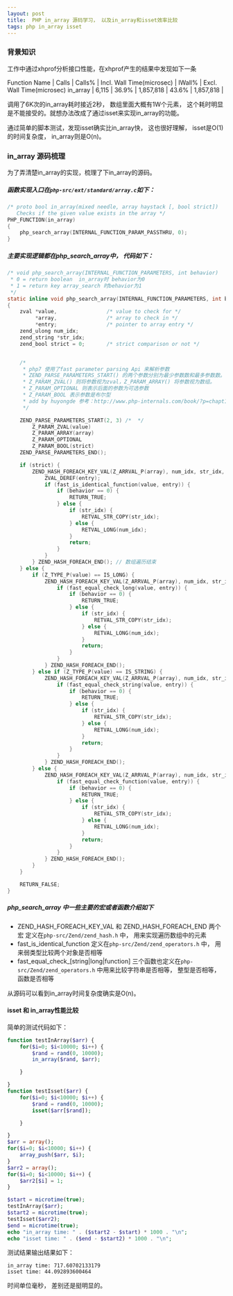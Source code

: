 ```yaml
---
layout: post
title:  PHP in_array 源码学习， 以及in_array和isset效率比较
tags: php in_array isset
---
```



### 背景知识

工作中通过xhprof分析接口性能，在xhprof产生的结果中发现如下一条

Function Name |  Calls |  Calls% | Incl. Wall Time(microsec) | IWall% | Excl. Wall Time(microsec)
in_array  |  6,115  | 36.9%  | 1,857,818  | 43.6%  | 1,857,818 |


调用了6K次的in_array耗时接近2秒， 数组里面大概有1W个元素， 这个耗时明显是不能接受的。就想办法改成了通过isset来实现in_array的功能。

通过简单的脚本测试，发现isset确实比in_array快， 这也很好理解， isset是O(1)的时间复杂度， in_array则是O(n)。



### in_array 源码梳理

为了弄清楚in_array的实现，梳理了下in_array的源码。

##### 函数实现入口在`php-src/ext/standard/array.c`如下：

```c
/* proto bool in_array(mixed needle, array haystack [, bool strict])
   Checks if the given value exists in the array */
PHP_FUNCTION(in_array)
{
    php_search_array(INTERNAL_FUNCTION_PARAM_PASSTHRU, 0);
}


```
##### 主要实现逻辑都在php_search_array中， 代码如下：

```c
/* void php_search_array(INTERNAL_FUNCTION_PARAMETERS, int behavior)
 * 0 = return boolean  in_array时 behavior为0
 * 1 = return key array_search 时behavior为1
 */
static inline void php_search_array(INTERNAL_FUNCTION_PARAMETERS, int behavior)
{
    zval *value,                /* value to check for */
         *array,                /* array to check in */
         *entry;                /* pointer to array entry */
    zend_ulong num_idx;
    zend_string *str_idx;
    zend_bool strict = 0;       /* strict comparison or not */


    /*
     * php7 使用了fast parameter parsing Api 来解析参数
     * ZEND_PARSE_PARAMETERS_START() 的两个参数分别为最少参数数和最多参数数。
     * Z_PARAM_ZVAL() 则将参数视为zval，Z_PARAM_ARRAY() 将参数视为数组。
     * Z_PARAM_OPTIONAL 则表示后面的参数为可选参数
     * Z_PARAM_BOOL 表示参数是布尔型
     * add by huyongde 参考：http://www.php-internals.com/book/?p=chapt11/11-02-01-zend-parse-parameters
     */

    ZEND_PARSE_PARAMETERS_START(2, 3) /*  */
        Z_PARAM_ZVAL(value)
        Z_PARAM_ARRAY(array)
        Z_PARAM_OPTIONAL
        Z_PARAM_BOOL(strict)
    ZEND_PARSE_PARAMETERS_END();

    if (strict) {
        ZEND_HASH_FOREACH_KEY_VAL(Z_ARRVAL_P(array), num_idx, str_idx, entry) {  // 对数组进行遍历
            ZVAL_DEREF(entry);
            if (fast_is_identical_function(value, entry)) {
                if (behavior == 0) {
                    RETURN_TRUE;
                } else {
                    if (str_idx) {
                        RETVAL_STR_COPY(str_idx);
                    } else {
                        RETVAL_LONG(num_idx);
                    }
                    return;
                }
            }
        } ZEND_HASH_FOREACH_END(); // 数组遍历结束
    } else {
        if (Z_TYPE_P(value) == IS_LONG) {
            ZEND_HASH_FOREACH_KEY_VAL(Z_ARRVAL_P(array), num_idx, str_idx, entry) {
                if (fast_equal_check_long(value, entry)) {
                    if (behavior == 0) {
                        RETURN_TRUE;
                    } else {
                        if (str_idx) {
                            RETVAL_STR_COPY(str_idx);
                        } else {
                            RETVAL_LONG(num_idx);
                        }
                        return;
                    }
                }
            } ZEND_HASH_FOREACH_END();
        } else if (Z_TYPE_P(value) == IS_STRING) { 
            ZEND_HASH_FOREACH_KEY_VAL(Z_ARRVAL_P(array), num_idx, str_idx, entry) {
                if (fast_equal_check_string(value, entry)) {
                    if (behavior == 0) {
                        RETURN_TRUE;
                    } else {
                        if (str_idx) {
                            RETVAL_STR_COPY(str_idx);
                        } else {
                            RETVAL_LONG(num_idx);
                        }
                        return;
                    }
                }
            } ZEND_HASH_FOREACH_END();
        } else {
            ZEND_HASH_FOREACH_KEY_VAL(Z_ARRVAL_P(array), num_idx, str_idx, entry) {
                if (fast_equal_check_function(value, entry)) {
                    if (behavior == 0) {
                        RETURN_TRUE;
                    } else {
                        if (str_idx) {
                            RETVAL_STR_COPY(str_idx);
                        } else {
                            RETVAL_LONG(num_idx);
                        }
                        return;
                    }
                }
            } ZEND_HASH_FOREACH_END();
        }
    }

    RETURN_FALSE;
}

```

##### php_search_array 中一些主要的宏或者函数介绍如下
* ZEND_HASH_FOREACH_KEY_VAL 和 ZEND_HASH_FOREACH_END 两个宏 定义在`php-src/Zend/zend_hash.h` 中， 用来实现遍历数组中的元素
* fast_is_identical_function 定义在`php-src/Zend/zend_operators.h` 中， 用来弱类型比较两个对象是否相等
* fast_equal_check_[string|long|function] 三个函数也定义在`php-src/Zend/zend_operators.h` 中用来比较字符串是否相等， 整型是否相等，函数是否相等


从源码可以看到in_array时间复杂度确实是O(n)。

#### isset 和 in_array性能比较

简单的测试代码如下： 

```php
function testInArray($arr) {
    for($i=0; $i<10000; $i++) {
        $rand = rand(0, 10000);
        in_array($rand, $arr);

    }

}
function testIsset($arr) {
    for($i=0; $i<10000; $i++) {
        $rand = rand(0, 10000);
        isset($arr[$rand]);

    }

}
$arr = array();
for($i=0; $i<10000; $i++) {
    array_push($arr, $i);
}
$arr2 = array();
for($i=0; $i<10000; $i++) {
    $arr2[$i] = 1;
}

$start = microtime(true);
testInArray($arr);
$start2 = microtime(true);
testIsset($arr2);
$end = microtime(true);
echo "in_array time: " . ($start2 - $start) * 1000 . "\n";
echo "isset time: " . ($end - $start2) * 1000 . "\n";

```

测试结果输出结果如下： 

```
in_array time: 717.60702133179
isset time: 44.092893600464
```


时间单位毫秒， 差别还是挺明显的。